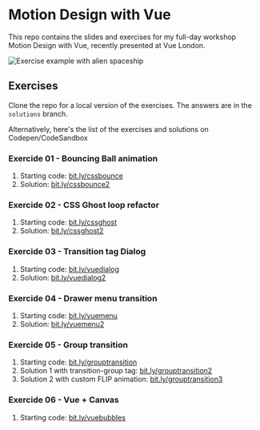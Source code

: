 # Motion Design with Vue
This repo contains the slides and exercises for my full-day workshop Motion Design with Vue, recently presented at Vue London.

![Exercise example with alien spaceship](https://krystalcampioni.com/workshop_cover.png)

## Exercises
Clone the repo for a local version of the exercises. The answers are in the `solutions` branch.

Alternatively, here's the list of the exercises and solutions on Codepen/CodeSandbox

### Exercide 01 - Bouncing Ball animation
 1. Starting code: [bit.ly/cssbounce](bit.ly/cssbounce)
 2. Solution: [bit.ly/cssbounce2](bit.ly/cssbounce2)

### Exercide 02 - CSS Ghost loop refactor
 1. Starting code: [bit.ly/cssghost](bit.ly/cssghost)
 2. Solution: [bit.ly/cssghost2](bit.ly/cssghost2)

### Exercide 03 - Transition tag Dialog 
 1. Starting code: [bit.ly/vuedialog](bit.ly/vuedialog)
 2. Solution: [bit.ly/vuedialog2](bit.ly/vuedialog2)

### Exercide 04 - Drawer menu transition
 1. Starting code: [bit.ly/vuemenu](bit.ly/vuemenu)
 2. Solution: [bit.ly/vuemenu2](bit.ly/vuemenu2)

### Exercide 05 - Group transition
 1. Starting code: [bit.ly/grouptransition](bit.ly/grouptransition)
 2. Solution 1 with transition-group tag: [bit.ly/grouptransition2](bit.ly/grouptransition2)
 3. Solution 2 with custom FLIP animation: [bit.ly/grouptransition3](bit.ly/grouptransition3)

### Exercide 06 - Vue + Canvas
 1. Starting code: [bit.ly/vuebubbles](bit.ly/vuebubbles)


